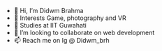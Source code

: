 - 👋 Hi, I’m Didwm Brahma
- 👀 Interests Game, photography and VR
- 🌱 Studies at IIT Guwahati
- 💞️ I’m looking to collaborate on web development
- 📫 Reach me on Ig @ Didwm_brh
<!---
DidwmBr/DidwmBr is a ✨ special ✨ repository because its `README.md` (this file) appears on your GitHub profile.
You can click the Preview link to take a look at your changes.
--->

